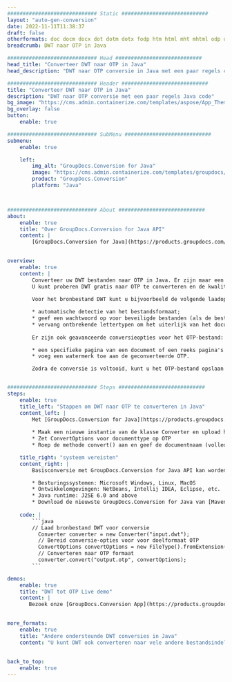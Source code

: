 ```yaml
---
############################# Static ############################
layout: "auto-gen-conversion"
date: 2022-11-11T11:38:37
draft: false
otherformats: doc docm docx dot dotm dotx fodp htm html mht mhtml odp odt otp pot potm potx pps ppsm ppsx ppt pptm pptx rtf
breadcrumb: DWT naar OTP in Java

############################# Head ############################
head_title: "Converteer DWT naar OTP in Java"
head_description: "DWT naar OTP conversie in Java met een paar regels code. Converteer meer dan 160 bestandsindelingen met de GroupDocs-documentconversie-API voor Java"

############################# Header ############################
title: "Converteer DWT naar OTP in Java"
description: "DWT naar OTP conversie met een paar regels Java code"
bg_image: "https://cms.admin.containerize.com/templates/aspose/App_Themes/V3/images/bg/header1.png"
bg_overlay: false
button:
    enable: true

############################# SubMenu ############################
submenu:
    enable: true

    left:
        img_alt: "GroupDocs.Conversion for Java"
        image: "https://cms.admin.containerize.com/templates/groupdocs/images/product-logos/90x90-noborder/groupdocs-conversion-java.png"
        product: "GroupDocs.Conversion"
        platform: "Java"



############################# About ############################
about:
    enable: true
    title: "Over GroupDocs.Conversion for Java API"
    content: |
        [GroupDocs.Conversion for Java](https://products.groupdocs.com/conversion/java/) is een geavanceerde conversie-API voor bestandsindelingen voor het converteren tussen populaire afbeeldings- en documentindelingen zoals Microsoft Office, OpenDocument, PDF, HTML, e-mail, CAD. en nog veel meer met slechts een paar regels code. De native API detecteert automatisch de formaten van de originele documenten en biedt veel opties voor het aanpassen van de geconverteerde documenten. Naast de functie om informatie uit een document te extraheren, ondersteunt het standaard ook het cachen van de conversieresultaten naar de lokale schijf. Elk type cacheopslag kan echter worden ondersteund door de juiste interfaces te implementeren - Amazon S3, Dropbox, Google Drive, Windows Azure, Reddis of andere.
    

overview:
    enable: true
    content: |
        Converteer uw DWT bestanden naar OTP in Java. Er zijn maar een paar regels Java code nodig op elk platform naar keuze, zoals Windows, Linux, macOS.
        U kunt proberen DWT gratis naar OTP te converteren en de kwaliteit van de conversieresultaten te evalueren. Naast eenvoudige scripts voor bestandsconversie, kunt u meer geavanceerde opties proberen voor het laden van het DWT-bronbestand en het opslaan van de OTP-uitvoer. 
        
        Voor het bronbestand DWT kunt u bijvoorbeeld de volgende laadopties gebruiken:

        * automatische detectie van het bestandsformaat;
        * geef een wachtwoord op voor beveiligde bestanden (als de bestandsindeling dit ondersteunt);
        * vervang ontbrekende lettertypen om het uiterlijk van het document te behouden.
        
        Er zijn ook geavanceerde conversieopties voor het OTP-bestand:

        * een specifieke pagina van een document of een reeks pagina's converteren;
        * voeg een watermerk toe aan de geconverteerde OTP.

        Zodra de conversie is voltooid, kunt u het OTP-bestand opslaan in uw lokale bestandspad of in opslag van derden, zoals FTP, Amazon S3, Google Drive, Dropbox enz. Let op - om DWT te converteren tot OTP, hoeft u geen extra software te installeren, zoals MS Office, Open Office, Adobe Acrobat Reader etc.


############################# Steps ############################
steps:
    enable: true
    title_left: "Stappen om DWT naar OTP te converteren in Java"
    content_left: |
        Met [GroupDocs.Conversion for Java](https://products.groupdocs.com/conversion/java/) kunnen ontwikkelaars het DWT-bestand eenvoudig converteren naar OTP met een paar regels code.
        
        * Maak een nieuwe instantie van de klasse Converter en upload het bestand DWT met het volledige pad
        * Zet ConvertOptions voor documenttype op OTP
        * Roep de methode convert() aan en geef de documentnaam (volledig pad) en formaat (OTP) door als parameter

    title_right: "systeem vereisten"
    content_right: |
        Basisconversie met GroupDocs.Conversion for Java API kan worden gedaan met slechts een paar regels code. Onze API's worden ondersteund op alle belangrijke platforms en besturingssystemen. Voordat u de onderstaande code uitvoert, moet u ervoor zorgen dat de volgende vereisten op uw systeem zijn geïnstalleerd.

        * Besturingssystemen: Microsoft Windows, Linux, MacOS
        * Ontwikkelomgevingen: NetBeans, Intellij IDEA, Eclipse, etc.
        * Java runtime: J2SE 6.0 and above
        * Download de nieuwste GroupDocs.Conversion for Java van [Maven](https://repository.groupdocs.com/webapp/#/artifacts/browse/tree/General/repo/com/groupdocs/groupdocs-conversion)
         
    code: |
        ```java    
        // Laad bronbestand DWT voor conversie
          Converter converter = new Converter("input.dwt");
          // Bereid conversie-opties voor voor doelformaat OTP
          ConvertOptions convertOptions = new FileType().fromExtension("otp").getConvertOptions();
          // Converteren naar OTP formaat
          converter.convert("output.otp", convertOptions);
        ```

demos:
    enable: true
    title: "DWT tot OTP Live demo"
    content: |
       Bezoek onze [GroupDocs.Conversion App](https://products.groupdocs.app/conversion/family) website en probeer DWT naar OTP conversie nu. De gratis demo heeft de volgende voordelen:
          

more_formats:
    enable: true
    title: "Andere ondersteunde DWT conversies in Java"
    content: "U kunt DWT ook converteren naar vele andere bestandsindelingen. Zie de lijst hieronder."
       
       
back_to_top:
    enable: true
---
```

